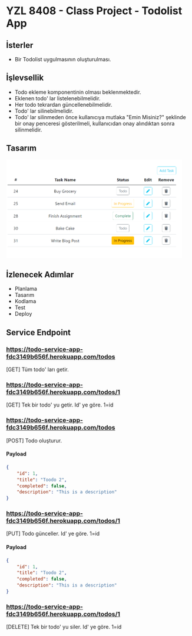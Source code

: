 # YZL 8408 - Class Project - Todolist App

## İsterler

- Bir Todolist uygulmasının oluşturulması.

## İşlevsellik

- Todo ekleme komponentinin olması beklenmektedir.
- Eklenen todo' lar listelenebilmelidir.
- Her todo tekrardan güncellenebilmelidir.
- Todo' lar silinebilmelidir.
- Todo' lar silinmeden önce kullanıcıya mutlaka "Emin Misiniz?" şeklinde bir onay penceresi gösterilmeli, kullanıcıdan onay alındıktan sonra silinmelidir.

## Tasarım

![Beklenen Çıktı Resmi](./design.png)

## İzlenecek Adımlar

- Planlama
- Tasarım
- Kodlama
- Test
- Deploy

## Service Endpoint
### https://todo-service-app-fdc3149b656f.herokuapp.com/todos       
[GET]       Tüm todo' ları getir.
### https://todo-service-app-fdc3149b656f.herokuapp.com/todos/1     
[GET]       Tek bir todo' yu getir. Id' ye göre. 1=id
### https://todo-service-app-fdc3149b656f.herokuapp.com/todos       
[POST]      Todo oluşturur. 
#### Payload
```json
{
    "id": 1,
    "title": "Toodo 2",
    "completed": false,
    "description": "This is a description"
}
```
### https://todo-service-app-fdc3149b656f.herokuapp.com/todos/1      
[PUT]      Todo günceller. Id' ye göre. 1=id
#### Payload
```json
{
    "id": 1,
    "title": "Toodo 2",
    "completed": false,
    "description": "This is a description"
}
```
### https://todo-service-app-fdc3149b656f.herokuapp.com/todos/1     
[DELETE]    Tek bir todo' yu siler. Id' ye göre. 1=id
